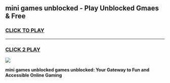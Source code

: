 
## mini games unblocked - Play Unblocked Gmaes & Free
<h3>
<a href="https://news.freeplayer.one?title=mini_games_unblocked&ref=16F">CLICK TO PLAY</a></h3>
<hr>

<h3>
<a href="https://news.freeplayer.one?title=mini_games_unblocked&ref=16F">CLICK 2 PLAY</a>
  
</h3>

<a href="https://news.freeplayer.one?title=mini_games_unblocked&ref=16F/"><img src="https://clearcache.store/games.png"></a>


**mini games unblocked games unblocked: Your Gateway to Fun and Accessible Online Gaming**
